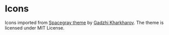 # Icons

Icons imported from [Spacegray theme](https://github.com/kkga/spacegray) by
[Gadzhi Kharkharov](https://github.com/kkga). The theme is licensed under
MIT License.
